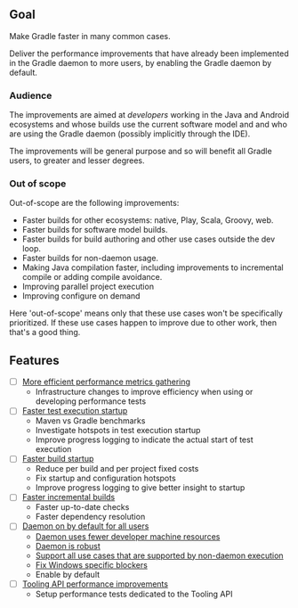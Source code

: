 ## Goal

Make Gradle faster in many common cases.

Deliver the performance improvements that have already been implemented in the Gradle daemon
to more users, by enabling the Gradle daemon by default.

### Audience

The improvements are aimed at *developers* working in the Java and Android ecosystems and whose builds use the
current software model and and who are using the Gradle daemon (possibly implicitly through the IDE).

The improvements will be general purpose and so will benefit all Gradle users, to greater and lesser degrees.

### Out of scope

Out-of-scope are the following improvements:

- Faster builds for other ecosystems: native, Play, Scala, Groovy, web.
- Faster builds for software model builds.
- Faster builds for build authoring and other use cases outside the dev loop.
- Faster builds for non-daemon usage.
- Making Java compilation faster, including improvements to incremental compile or adding compile avoidance.
- Improving parallel project execution
- Improving configure on demand

Here 'out-of-scope' means only that these use cases won't be specifically prioritized. If these use cases happen to improve due to other work, then that's a good thing.

## Features

- [ ] [More efficient performance metrics gathering](more-efficient-performance-metrics-gathering)
    - Infrastructure changes to improve efficiency when using or developing performance tests
- [ ] [Faster test execution startup](faster-test-execution-startup)
    - Maven vs Gradle benchmarks
    - Investigate hotspots in test execution startup
    - Improve progress logging to indicate the actual start of test execution
- [ ] [Faster build startup](faster-build-startup)
    - Reduce per build and per project fixed costs
    - Fix startup and configuration hotspots
    - Improve progress logging to give better insight to startup
- [ ] [Faster incremental builds](faster-incremental-builds)
    - Faster up-to-date checks
    - Faster dependency resolution
- [ ] [Daemon on by default for all users](daemon-on-by-default)
    - [Daemon uses fewer developer machine resources](daemon-on-by-default/daemon-uses-fewer-resources)
    - [Daemon is robust](daemon-on-by-default/daemon-is-robust)
    - [Support all use cases that are supported by non-daemon execution](daemon-on-by-default/daemon-use-case-parity)
    - [Fix Windows specific blockers](daemon-on-by-default/windows-blockers)
    - Enable by default
- [ ] [Tooling API performance improvements](tapi-performance-improvements)
    - Setup performance tests dedicated to the Tooling API
